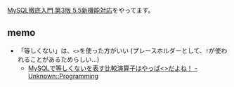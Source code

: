 [MySQL徹底入門 第3版 5.5新機能対応](http://www.shoeisha.co.jp/book/detail/9784798124230)をやってます。

## memo
* 「等しくない」は、`<>`を使った方がいい (プレースホルダーとして、`!`が使われることがあるためらしい...)
  * [MySQLで等しくないを表す比較演算子はやっぱ&lt;&gt;だよね！ - Unknown::Programming](http://d.hatena.ne.jp/fbis/20090715/1247630417)




